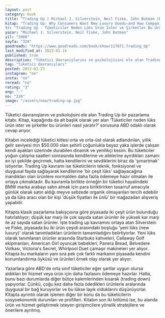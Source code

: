 ```yaml
---
layout: post  
category: book  
title: "Trading Up | Michael J. Silverstein, Neil Fiske, John Butman (Kitap)"  
kitap: "Trading Up: Why Consumers Want New Luxury Goods–and How Companies Create Them"  
tr: "Trading Up - Tüketiciler Neden Lüks Ürün İster ve Şirketler Bu Ürünleri Nasıl Yaratır?"  
yazar: "Michael J. Silverstein, Neil Fiske, John Butman"  
yil: "2008"  
sayfa: "324"  
goodreads: "https://www.goodreads.com/book/show/117671.Trading_Up"  
last_modified_at: 2023-01-14 
published: true  
description: "Tüketici davranışlarını ve psikolojisini ele alan Trading Up bir pazarlama kitabı. Kitap, kapağında da alt başlık olarak yer alan ‘Tüketiciler neden lüks ürün ister ve şirketler bu ürünleri nasıl yaratır?’ sorusuna ABD odaklı olarak cevap arıyor."
tag: "tüketici davranışları"
posted: 2022-02-23
instagram: "no"
insta: "no"
reread: "no"
rating: "3"
eng: "-"
no: "226"
image: "/assets/new/trading-up.jpg" 
---
```


Tüketici davranışlarını ve psikolojisini ele alan Trading Up bir pazarlama kitabı. Kitap, kapağında da alt başlık olarak yer alan ‘Tüketiciler neden lüks ürün ister ve şirketler bu ürünleri nasıl yaratır?’ sorusuna ABD odaklı olarak cevap arıyor.

Kitabın incelediği tüketici kitlesi orta ve orta-üst olarak adlandırılan, yıllık gelir seviyesi min $50.000 olan şehirli çoğunlukla beyaz yaka işlerde çalışan kendi ayakları üzerinde durabilen dinamik ve yenilikçi kesim. Bu tüketiciler yoğun çalışma saatleri sonrasında kendilerine ve ailelerine ayırdıkları zamanı en iyi şekilde geçirmek, hatta kendilerini ve sevdiklerini biraz da 'şımartmak' istiyorlar. Trading Up kavramı ise tüketicilerin teknik, fonksiyonel ve duygusal fayda sağlayarak kendilerine 'bir çeşit lüks' sağlayacağına inandıkları olan ürünlere normalden daha fazla ödemeye hazır olmaları ile ortaya çıkmaktadır. Bu kavramla birlikte örneğin bir tüketici hayalindeki BMW marka arabayı satın almak için para biriktirirken tasarruf amacıyla günlük olarak satın aldığı meyve sebzede organik olmayanları tercih edebilir ya da lüks aracı olan bir kişi 'düşük fiyatları ile ünlü' bir mağazadan alışveriş yapabilir.

Kitapta klasik pazarlama bakışçısına göre piyasada iki çeşit ürün bulunduğu hatırlatılıyor; düşük kar marjı ile çok sayıda satan ürünler ile yüksek kar marjı ile az sayıda satan ürünler. İşte trading up kavramını ortaya atan Silverstein ve Fiske, piyasada bu iki ürün çeşidi arasındaki boşluğu 'yeni lüks (new luxury)' olarak tanımladıkları ürünlerin tamamladığını belirtiyorlar. Yeni lüks olarak tanımlanan ürünler arasında Starbuks kahveleri, Callaway Golf ekipmanları, American Girl oyuncak bebekleri, Panera Bread, Belvedere Votkası, Victoria's Secret, Whirlpool Duet çamaşır makineleri yer alıyor. Kitapta bu markaların yanı sıra pek çok farklı markanın piyasada kendini konumlandırma öyküsü ve ürünleri örnek olay olarak yer alıyor.

Yazarlara göre ABD'de orta sınıf tüketiciler eğer şartlar uygun olursa aldıkları bir hizmet veya ürün için daha fazlasını ödemeye hazırlar. Hatta, bunu bazı durumlarda diğer bütçe kalemlerinden kısarak (trading down) yapıyorlar. Çünkü, çoğu kez daha fazla ödedikleri ürünlerle aralarında duygusal bir bağ kuruyorlar ve bu lükse layık olduklarını düşünüyorlar. Kitapta ayrıntılı olarak işlenen diğer bir konu da bu tüketicilerin sosyoekonomik durumları ve profilleri. Kitabın son iki bölümü ise, bu alanda ürün ve hizmet geliştirmek isteyen girişimcilere yönelik stratejilere ve önerilere ayrılmış.

